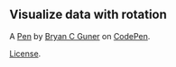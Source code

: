 Visualize data with rotation
----------------------------


A [Pen](https://codepen.io/bgoonz/pen/XWNGJRR) by [Bryan C Guner](https://codepen.io/bgoonz) on [CodePen](https://codepen.io).

[License](https://codepen.io/bgoonz/pen/XWNGJRR/license).